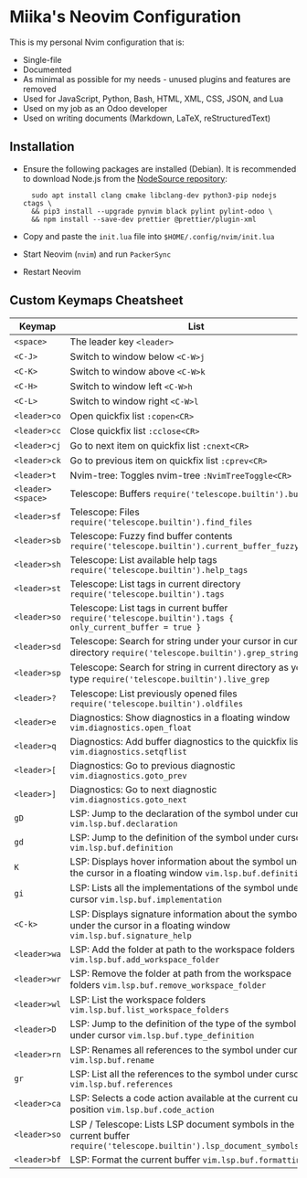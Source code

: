 # Miika's Neovim Configuration

This is my personal Nvim configuration that is:

- Single-file
- Documented
- As minimal as possible for my needs - unused plugins and features are removed
- Used for JavaScript, Python, Bash, HTML, XML, CSS, JSON, and Lua
- Used on my job as an Odoo developer
- Used on writing documents (Markdown, LaTeX, reStructuredText)

## Installation

- Ensure the following packages are installed (Debian). It is recommended to download
  Node.js from the [NodeSource repository](https://github.com/nodesource/distributions):

        sudo apt install clang cmake libclang-dev python3-pip nodejs ctags \
        && pip3 install --upgrade pynvim black pylint pylint-odoo \
        && npm install --save-dev prettier @prettier/plugin-xml

- Copy and paste the `init.lua` file into `$HOME/.config/nvim/init.lua`
- Start Neovim (`nvim`) and run `PackerSync`
- Restart Neovim

## Custom Keymaps Cheatsheet

| Keymap            | List                                                                                                                    |
| ----------------- | ----------------------------------------------------------------------------------------------------------------------- |
| `<space>`         | The leader key `<leader>`                                                                                               |
| `<C-J>`           | Switch to window below `<C-W>j`                                                                                         |
| `<C-K>`           | Switch to window above `<C-W>k`                                                                                         |
| `<C-H>`           | Switch to window left `<C-W>h`                                                                                          |
| `<C-L>`           | Switch to window right `<C-W>l`                                                                                         |
| `<leader>co`      | Open quickfix list `:copen<CR>`                                                                                         |
| `<leader>cc`      | Close quickfix list `:cclose<CR>`                                                                                       |
| `<leader>cj`      | Go to next item on quickfix list `:cnext<CR>`                                                                           |
| `<leader>ck`      | Go to previous item on quickfix list `:cprev<CR>`                                                                       |
| `<leader>t`       | Nvim-tree: Toggles nvim-tree `:NvimTreeToggle<CR>`                                                                      |
| `<leader><space>` | Telescope: Buffers `require('telescope.builtin').buffers`                                                               |
| `<leader>sf`      | Telescope: Files `require('telescope.builtin').find_files`                                                              |
| `<leader>sb`      | Telescope: Fuzzy find buffer contents `require('telescope.builtin').current_buffer_fuzzy_find`                          |
| `<leader>sh`      | Telescope: List available help tags `require('telescope.builtin').help_tags`                                            |
| `<leader>st`      | Telescope: List tags in current directory `require('telescope.builtin').tags`                                           |
| `<leader>so`      | Telescope: List tags in current buffer `require('telescope.builtin').tags { only_current_buffer = true }`               |
| `<leader>sd`      | Telescope: Search for string under your cursor in current directory `require('telescope.builtin').grep_string`          |
| `<leader>sp`      | Telescope: Search for string in current directory as you type `require('telescope.builtin').live_grep`                  |
| `<leader>?`       | Telescope: List previously opened files `require('telescope.builtin').oldfiles`                                         |
| `<leader>e`       | Diagnostics: Show diagnostics in a floating window `vim.diagnostics.open_float`                                         |
| `<leader>q`       | Diagnostics: Add buffer diagnostics to the quickfix list `vim.diagnostics.setqflist`                                    |
| `<leader>[`       | Diagnostics: Go to previous diagnostic `vim.diagnostics.goto_prev`                                                      |
| `<leader>]`       | Diagnostics: Go to next diagnostic `vim.diagnostics.goto_next`                                                          |
| `gD`              | LSP: Jump to the declaration of the symbol under cursor `vim.lsp.buf.declaration`                                       |
| `gd`              | LSP: Jump to the definition of the symbol under cursor `vim.lsp.buf.definition`                                         |
| `K`               | LSP: Displays hover information about the symbol under the cursor in a floating window `vim.lsp.buf.definition`         |
| `gi`              | LSP: Lists all the implementations of the symbol under cursor `vim.lsp.buf.implementation`                              |
| `<C-k>`           | LSP: Displays signature information about the symbol under the cursor in a floating window `vim.lsp.buf.signature_help` |
| `<leader>wa`      | LSP: Add the folder at path to the workspace folders `vim.lsp.buf.add_workspace_folder`                                 |
| `<leader>wr`      | LSP: Remove the folder at path from the workspace folders `vim.lsp.buf.remove_workspace_folder`                         |
| `<leader>wl`      | LSP: List the workspace folders `vim.lsp.buf.list_workspace_folders`                                                    |
| `<leader>D`       | LSP: Jump to the definition of the type of the symbol under cursor `vim.lsp.buf.type_definition`                        |
| `<leader>rn`      | LSP: Renames all references to the symbol under cursor `vim.lsp.buf.rename`                                             |
| `gr`              | LSP: List all the references to the symbol under cursor `vim.lsp.buf.references`                                        |
| `<leader>ca`      | LSP: Selects a code action available at the current cursor position `vim.lsp.buf.code_action`                           |
| `<leader>so`      | LSP / Telescope: Lists LSP document symbols in the current buffer `require('telescope.builtin').lsp_document_symbols`   |
| `<leader>bf`      | LSP: Format the current buffer `vim.lsp.buf.formatting`                                                                 |
